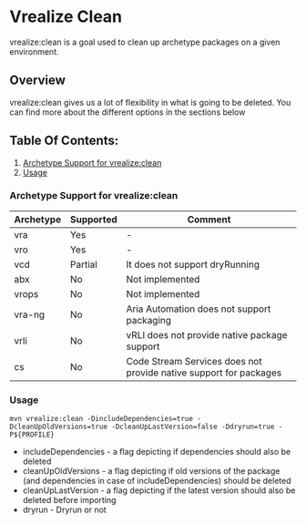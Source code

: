 # Vrealize Clean
vrealize:clean is a goal used to clean up archetype packages on a given environment.

## Overview

vrealize:clean gives us a lot of flexibility in what is going to be deleted. You can find more about the different options 
in the sections below

## Table Of Contents:
1. [Archetype Support for vrealize:clean](#archetype-support-for-vrealize--clean)
2. [Usage](#usage)

### Archetype Support for vrealize:clean

| Archetype | Supported | Comment                                                           |
|-----------|-----------|-------------------------------------------------------------------|
| vra       | Yes       | -                                                                 |
| vro       | Yes       | -                                                                 |
| vcd       | Partial   | It does not support dryRunning                                    |
| abx       | No        | Not implemented                                                   |
| vrops     | No        | Not implemented                                                   |
| vra-ng    | No        | Aria Automation does not support packaging                        |
| vrli      | No        | vRLI does not provide native package support                      |
| cs        | No        | Code Stream Services does not provide native support for packages |

### Usage

`mvn vrealize:clean -DincludeDependencies=true -DcleanUpOldVersions=true -DcleanUpLastVersion=false -Ddryrun=true -P${PROFILE}`

- includeDependencies - a flag depicting if dependencies should also be deleted
- cleanUpOldVersions - a flag depicting if old versions of the package (and dependencies in case of includeDependencies) should be deleted
- cleanUpLastVersion - a flag depicting if the latest version should also be deleted before importing
- dryrun - Dryrun or not

